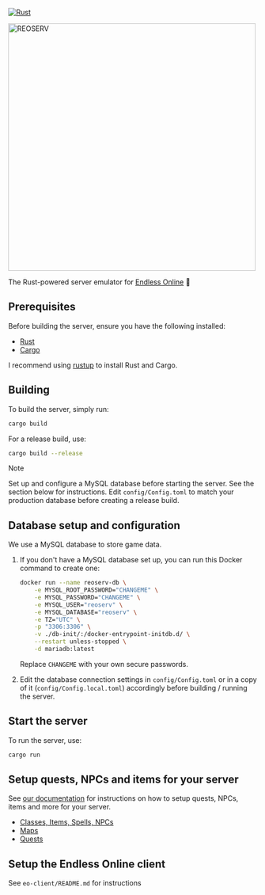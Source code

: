 [![Rust](https://github.com/sorokya/reoserv/actions/workflows/rust.yml/badge.svg?branch=master)](https://github.com/sorokya/reoserv/actions/workflows/rust.yml)

<img src="https://reoserv.net/assets/logo-full-zkENLXtH.webp" alt="REOSERV" style="width:500px"/>

The Rust-powered server emulator for [Endless Online](https://endless-online.com) 🦀

## Prerequisites

Before building the server, ensure you have the following installed:

- [Rust](https://www.rust-lang.org/)
- [Cargo](https://doc.rust-lang.org/cargo/appendix/glossary.html#cargo)

I recommend using [rustup](https://rustup.rs/) to install Rust and Cargo.

## Building

To build the server, simply run:

```sh
cargo build
```

For a release build, use:

```sh
cargo build --release
```

> [!NOTE]
> Set up and configure a MySQL database before starting the server. See the section below for instructions.
> Edit `config/Config.toml` to match your production database before creating a release build.

## Database setup and configuration

We use a MySQL database to store game data.

1. If you don't have a MySQL database set up, you can run this Docker command to create one:
    ```sh
    docker run --name reoserv-db \
        -e MYSQL_ROOT_PASSWORD="CHANGEME" \
        -e MYSQL_PASSWORD="CHANGEME" \
        -e MYSQL_USER="reoserv" \
        -e MYSQL_DATABASE="reoserv" \
        -e TZ="UTC" \
        -p "3306:3306" \
        -v ./db-init/:/docker-entrypoint-initdb.d/ \
        --restart unless-stopped \
        -d mariadb:latest
    ```
    Replace `CHANGEME` with your own secure passwords.

2. Edit the database connection settings in `config/Config.toml` or in a copy of it (`config/Config.local.toml`) accordingly before building / running the server.

## Start the server

To run the server, use:

```sh
cargo run
```

## Setup quests, NPCs and items for your server

See [our documentation](https://reoserv.net/docs) for instructions on how to setup quests, NPCs, items and more for your server.

- [Classes, Items, Spells, NPCs](https://reoserv.net/docs/pubs)
- [Maps](https://reoserv.net/docs/maps)
- [Quests](https://reoserv.net/docs/quests)

## Setup the Endless Online client

See `eo-client/README.md` for instructions
